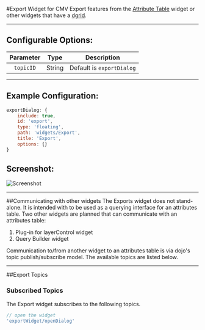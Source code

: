 #Export Widget for CMV
Export features from the [Attribute Table](https://github.com/tmcgee/cmv-widgets#attributes-tables) widget or other widgets that have a [dgrid](http://dgrid.io).

---
## Configurable Options:
| Parameter | Type | Description |
| :----: | :--: | ----------- |
| `topicID` | String | Default is `exportDialog` |

---
## Example Configuration:
``` javascript
exportDialog: {
    include: true,
    id: 'export',
    type: 'floating',
    path: 'widgets/Export',
    title: 'Export',
    options: {}
}
```

## Screenshot:
![Screenshot](https://tmcgee.github.io/cmv-widgets/images/export1.jpg)

---
##Communicating with other widgets
The Exports widget does not stand-alone. It is intended with to be used as a querying interface for an attributes table. Two other widgets are planned that can communicate with an attributes table:

1. Plug-in for layerControl widget
2. Query Builder widget

Communication to/from another widget to an attributes table is via dojo's topic publish/subscribe model. The available topics are listed below.

---
##Export Topics

### Subscribed Topics
The Export widget subscribes to the following topics.
```javascript
// open the widget
'exportWidget/openDialog'
```
